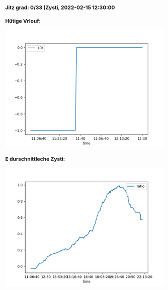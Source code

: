 ### Jitz grad: 0/33 (Zysti, 2022-02-15 12:30:00

### Hütige Vrlouf:
![Graph](Today.png)

### E durschnittleche Zysti:
![Graph](Zysti.png)